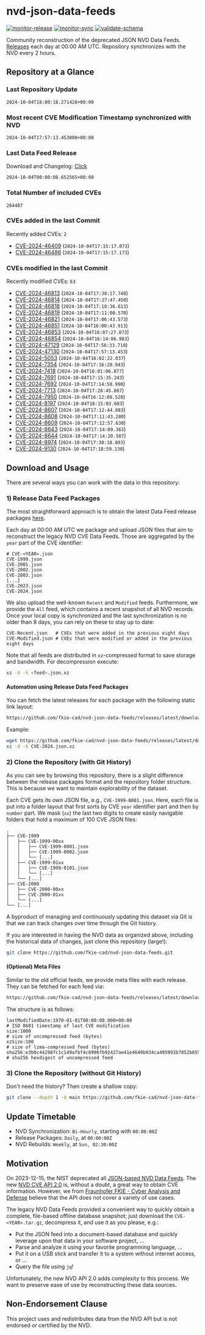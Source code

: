 # nvd-json-data-feeds

[![monitor-release](https://github.com/fkie-cad/nvd-json-data-feeds/actions/workflows/monitor_release.yml/badge.svg)](https://github.com/fkie-cad/nvd-json-data-feeds/actions/workflows/monitor_release.yml)
[![monitor-sync](https://github.com/fkie-cad/nvd-json-data-feeds/actions/workflows/monitor_sync.yml/badge.svg)](https://github.com/fkie-cad/nvd-json-data-feeds/actions/workflows/monitor_sync.yml)
[![validate-schema](https://github.com/fkie-cad/nvd-json-data-feeds/actions/workflows/validate_schema.yml/badge.svg)](https://github.com/fkie-cad/nvd-json-data-feeds/actions/workflows/validate_schema.yml)

Community reconstruction of the deprecated JSON NVD Data Feeds.
[Releases](https://github.com/fkie-cad/nvd-json-data-feeds/releases/latest) each day at 00:00 AM UTC.
Repository synchronizes with the NVD every 2 hours.

## Repository at a Glance

### Last Repository Update

```plain
2024-10-04T18:00:18.271428+00:00
```

### Most recent CVE Modification Timestamp synchronized with NVD

```plain
2024-10-04T17:57:13.453000+00:00
```

### Last Data Feed Release

Download and Changelog: [Click](https://github.com/fkie-cad/nvd-json-data-feeds/releases/latest)

```plain
2024-10-04T00:00:08.652565+00:00
```

### Total Number of included CVEs

```plain
264487
```

### CVEs added in the last Commit

Recently added CVEs: `2`

- [CVE-2024-46409](CVE-2024/CVE-2024-464xx/CVE-2024-46409.json) (`2024-10-04T17:15:17.073`)
- [CVE-2024-46486](CVE-2024/CVE-2024-464xx/CVE-2024-46486.json) (`2024-10-04T17:15:17.173`)


### CVEs modified in the last Commit

Recently modified CVEs: `63`

- [CVE-2024-46813](CVE-2024/CVE-2024-468xx/CVE-2024-46813.json) (`2024-10-04T17:38:17.740`)
- [CVE-2024-46814](CVE-2024/CVE-2024-468xx/CVE-2024-46814.json) (`2024-10-04T17:27:47.450`)
- [CVE-2024-46818](CVE-2024/CVE-2024-468xx/CVE-2024-46818.json) (`2024-10-04T17:18:36.613`)
- [CVE-2024-46819](CVE-2024/CVE-2024-468xx/CVE-2024-46819.json) (`2024-10-04T17:11:00.570`)
- [CVE-2024-46821](CVE-2024/CVE-2024-468xx/CVE-2024-46821.json) (`2024-10-04T17:06:43.573`)
- [CVE-2024-46851](CVE-2024/CVE-2024-468xx/CVE-2024-46851.json) (`2024-10-04T16:00:43.913`)
- [CVE-2024-46853](CVE-2024/CVE-2024-468xx/CVE-2024-46853.json) (`2024-10-04T16:07:27.073`)
- [CVE-2024-46854](CVE-2024/CVE-2024-468xx/CVE-2024-46854.json) (`2024-10-04T16:14:06.983`)
- [CVE-2024-47129](CVE-2024/CVE-2024-471xx/CVE-2024-47129.json) (`2024-10-04T17:56:33.710`)
- [CVE-2024-47130](CVE-2024/CVE-2024-471xx/CVE-2024-47130.json) (`2024-10-04T17:57:13.453`)
- [CVE-2024-5053](CVE-2024/CVE-2024-50xx/CVE-2024-5053.json) (`2024-10-04T16:02:22.037`)
- [CVE-2024-7354](CVE-2024/CVE-2024-73xx/CVE-2024-7354.json) (`2024-10-04T17:16:20.943`)
- [CVE-2024-7418](CVE-2024/CVE-2024-74xx/CVE-2024-7418.json) (`2024-10-04T16:01:06.077`)
- [CVE-2024-7691](CVE-2024/CVE-2024-76xx/CVE-2024-7691.json) (`2024-10-04T17:15:35.243`)
- [CVE-2024-7692](CVE-2024/CVE-2024-76xx/CVE-2024-7692.json) (`2024-10-04T17:14:50.990`)
- [CVE-2024-7713](CVE-2024/CVE-2024-77xx/CVE-2024-7713.json) (`2024-10-04T17:28:45.807`)
- [CVE-2024-7950](CVE-2024/CVE-2024-79xx/CVE-2024-7950.json) (`2024-10-04T16:12:09.520`)
- [CVE-2024-8197](CVE-2024/CVE-2024-81xx/CVE-2024-8197.json) (`2024-10-04T16:15:03.603`)
- [CVE-2024-8607](CVE-2024/CVE-2024-86xx/CVE-2024-8607.json) (`2024-10-04T17:12:44.883`)
- [CVE-2024-8608](CVE-2024/CVE-2024-86xx/CVE-2024-8608.json) (`2024-10-04T17:11:43.280`)
- [CVE-2024-8609](CVE-2024/CVE-2024-86xx/CVE-2024-8609.json) (`2024-10-04T17:12:57.630`)
- [CVE-2024-8643](CVE-2024/CVE-2024-86xx/CVE-2024-8643.json) (`2024-10-04T17:14:09.363`)
- [CVE-2024-8644](CVE-2024/CVE-2024-86xx/CVE-2024-8644.json) (`2024-10-04T17:14:20.587`)
- [CVE-2024-8974](CVE-2024/CVE-2024-89xx/CVE-2024-8974.json) (`2024-10-04T17:30:18.803`)
- [CVE-2024-9130](CVE-2024/CVE-2024-91xx/CVE-2024-9130.json) (`2024-10-04T17:18:59.130`)


## Download and Usage

There are several ways you can work with the data in this repository:

### 1) Release Data Feed Packages

The most straightforward approach is to obtain the latest Data Feed release packages [here](https://github.com/fkie-cad/nvd-json-data-feeds/releases/latest).

Each day at 00:00 AM UTC we package and upload JSON files that aim to reconstruct the legacy NVD CVE Data Feeds.
Those are aggregated by the `year` part of the CVE identifier:

```
# CVE-<YEAR>.json
CVE-1999.json
CVE-2001.json
CVE-2002.json
CVE-2003.json
[...]
CVE-2023.json
CVE-2024.json
```

We also upload the well-known `Recent` and `Modified` feeds.
Furthermore, we provide the `All` feed, which contains a recent snapshot of all NVD records.
Once your local copy is synchronized and the last synchronization is no older than 8 days, you can rely on these to stay up to date:

```plain
CVE-Recent.json   # CVEs that were added in the previous eight days
CVE-Modified.json # CVEs that were modified or added in the previous eight days
```

Note that all feeds are distributed in `xz`-compressed format to save storage and bandwidth.
For decompression execute:

```sh
xz -d -k <feed>.json.xz
```

#### Automation using Release Data Feed Packages

You can fetch the latest releases for each package with the following static link layout:

```sh
https://github.com/fkie-cad/nvd-json-data-feeds/releases/latest/download/CVE-<YEAR>.json.xz
```

Example:

```sh
wget https://github.com/fkie-cad/nvd-json-data-feeds/releases/latest/download/CVE-2024.json.xz
xz -d -k CVE-2024.json.xz
```

### 2) Clone the Repository (with Git History)

As you can see by browsing this repository, there is a slight difference between the release packages format and the repository folder structure.
This is because we want to maintain explorability of the dataset.

Each CVE gets its own JSON file, e.g., `CVE-1999-0001.json`.
Here, each file is put into a folder layout that first sorts by CVE `year` identifier part and then by `number` part.
We mask (`xx`) the last two digits to create easily navigable folders that hold a maximum of 100 CVE JSON files:

```plain
.
├── CVE-1999
│   ├── CVE-1999-00xx
│   │   ├── CVE-1999-0001.json
│   │   ├── CVE-1999-0002.json
│   │   └── [...]
│   ├── CVE-1999-01xx
│   │   ├── CVE-1999-0101.json
│   │   └── [...]
│   └── [...]
├── CVE-2000
│   ├── CVE-2000-00xx
│   ├── CVE-2000-01xx
│   └── [...]
└── [...]
```

A byproduct of managing and continuously updating this dataset via Git is that we can track changes over time through the Git history.

If you are interested in having the NVD data as organized above, including the historical data of changes, just clone this repository (large!):

```sh
git clone https://github.com/fkie-cad/nvd-json-data-feeds.git
```

#### (Optional) Meta Files

Similar to the old official feeds, we provide meta files with each release. They can be fetched for each feed via:

```sh
https://github.com/fkie-cad/nvd-json-data-feeds/releases/latest/download/CVE-<YEAR>.meta
```

The structure is as follows:

```plain
lastModifiedDate:1970-01-01T00:00:00.000+00:00                          # ISO 8601 timestamp of last CVE modification
size:1000                                                               # size of uncompressed feed (bytes)
xzSize:100                                                              # size of lzma-compressed feed (bytes)
sha256:e3b0c44298fc1c149afbf4c8996fb92427ae41e4649b934ca495991b7852b855 # sha256 hexdigest of uncompressed feed
```

### 3) Clone the Repository (without Git History)

Don't need the history? Then create a shallow copy:

```sh
git clone --depth 1 -b main https://github.com/fkie-cad/nvd-json-data-feeds.git
```


## Update Timetable

* NVD Synchronization: `Bi-Hourly`, starting with `00:00:00Z`
* Release Packages: `Daily`, at `00:00:00Z`
* NVD Rebuilds: `Weekly`, at `Sun, 02:30:00Z`


## Motivation

On 2023-12-15, the NIST deprecated all [JSON-based NVD Data Feeds](https://nvd.nist.gov/vuln/data-feeds#divRetirementBanner-1).
The new [NVD CVE API 2.0](https://nvd.nist.gov/developers/vulnerabilities) is, without a doubt, a great way to obtain CVE information.
However, we from [Fraunhofer FKIE - Cyber Analysis and Defense](https://www.fkie.fraunhofer.de/en/departments/cad.html) believe that the API does not cover a variety of use cases.

The legacy NVD Data Feeds provided a convenient way to quickly obtain a complete, file-based offline database snapshot; just download the `CVE-<YEAR>.tar.gz`, decompress it, and use it as you please, e.g.:

- Put the JSON feed into a document-based database and quickly leverage upon that data in your software project, ...
- Parse and analyze it using your favorite programming language, ...
- Put it on a USB stick and transfer it to a system without internet access, or ...
- Query the file using `jq`!

Unfortunately, the new NVD API 2.0 adds complexity to this process.
We want to preserve ease of use by reconstructing these data sources.

## Non-Endorsement Clause

This project uses and redistributes data from the NVD API but is not endorsed or certified by the NVD.